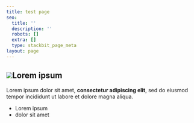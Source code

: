 ```yaml
---
title: test page
seo:
  title: ''
  description: ''
  robots: []
  extra: []
  type: stackbit_page_meta
layout: page
---
```

## ![](/images/firmware-update.jpeg)Lorem ipsum

Lorem ipsum dolor sit amet, **consectetur adipiscing elit**, sed do eiusmod tempor incididunt ut labore et dolore magna aliqua.

*   Lorem ipsum
*   dolor sit amet
